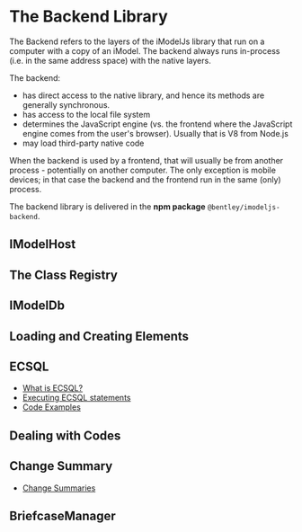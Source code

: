 # The Backend Library

The Backend refers to the layers of the iModelJs library that run on a computer with a copy of an iModel. The backend always runs in-process (i.e. in the same address space) with the native layers.

The backend:

* has direct access to the native library, and hence its methods are generally synchronous.
* has access to the local file system
* determines the JavaScript engine (vs. the frontend where the JavaScript engine comes from the user's browser). Usually that is V8 from Node.js
* may load third-party native code

When the backend is used by a frontend, that will usually be from another process - potentially on another computer. The only exception is mobile devices; in that case the backend and the frontend run in the same (only) process.

The backend library is delivered in the **npm package** `@bentley/imodeljs-backend`.

## IModelHost

## The Class Registry

## IModelDb

## Loading and Creating Elements

## ECSQL

* [What is ECSQL?](../learning/ECSQL)
* [Executing ECSQL statements](./ExecutingECSQL)
* [Code Examples](./ExecutingECSQL#code-examples)

## Dealing with Codes

## Change Summary

* [Change Summaries](./ChangeSummaries)

## BriefcaseManager
